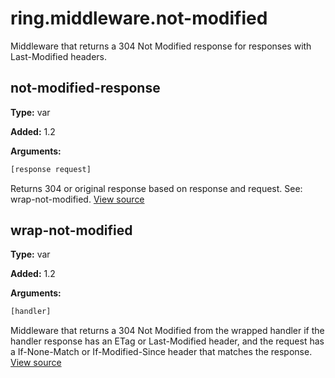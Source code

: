 # ring.middleware.not-modified

Middleware that returns a 304 Not Modified response for responses with
Last-Modified headers.

## not-modified-response
**Type:** var

**Added:** 1.2


**Arguments:**
```clojure
[response request]
```
Returns 304 or original response based on response and request.
See: wrap-not-modified.
[View source](http://github.com/ring-clojure/ring/blob/1.8.1/ring-core/src/ring/middleware/not_modified.clj#L38)
## wrap-not-modified
**Type:** var

**Added:** 1.2


**Arguments:**
```clojure
[handler]
```
Middleware that returns a 304 Not Modified from the wrapped handler if the
handler response has an ETag or Last-Modified header, and the request has a
If-None-Match or If-Modified-Since header that matches the response.
[View source](http://github.com/ring-clojure/ring/blob/1.8.1/ring-core/src/ring/middleware/not_modified.clj#L53)